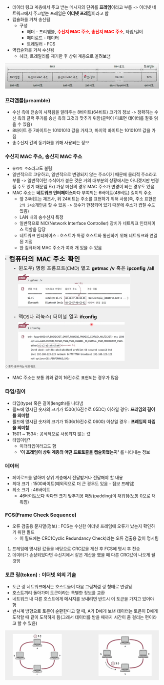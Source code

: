 - 데이터 링크 계층에서 주고 받는 메시지의 단위를 **프레임**이라고 부름 -> 이더넷 네트워크에서 주고받는 프레임은 **이더넷 프레임**이라고 함
- 캡슐화를 거쳐 송신됨
	- 구성
		- 헤더 - 프리앰블, <b style="color : red;">수신지 MAC 주소, 송신지 MAC 주소</b>, 타입/길이
		- 페이로드 - 데이터
		- 트레일러 - FCS
- 역캡슐화를 거쳐 수신됨
	- 헤더, 트레일러를 제거한 후 상위 계층으로 올려보냄

![](../../README_resources/Pasted%20image%2020250216193309.png)

### 프리앰블(preamble)
- 수신 측에 전송이 시작됨을 알려주는 8바이트(64비트) 크기의 정보 -> 정확히는 수신 측의 클럭 주기를 송신 측의 그것과 맞추기 위함(클럭이 다르면 데이터를 잘못 읽을 수 있음)
- 8바이트 중 7바이트는 10101010 값을 가지고, 마지막 바이트는 10101011 값을 가짐
- 송수신지 간의 동기화를 위해 사용되는 정보

### 수신지 MAC 주소, 송신지 MAC 주소
- `물리적 주소`라고도 불림
- 일반적으로 고유하고, 일반적으로 변경되지 않는 주소이기 때문에 물리적 주소라고 부름 -> 일반적이란 수식어가 붙은 것은 거의 대부분의 상황에서는 아니겠지만 변경될 수도 있기 때문임
Ex) 가상 머신의 경우 MAC 주소가 변경이 되는 경우도 있음 
- MAC 주소는 **네트워크 인터페이스**마다 부여되는 6바이트(48비트) 길이의 주소
	- 앞 24비트는 제조사, 뒤 24비트는 주소를 표현하기 위해 사용(즉, 주소 표현은 `2의 24승`개만큼 할 수 있음 -> 갯수가 한정되어 있기 때문에 주소가 겹칠 수도 있음)
	- LAN 내의 송수신지 특정
	- 일반적으로 NIC(Network Interface Controller) 장치가 네트워크 인터페이스 역할을 담당
	- 네트워크 인터페이스 : 호스트가 특정 호스트와 통신하기 위해 네트워크와 연결된 지점
	- 한 컴퓨터에 MAC 주소가 여러 개 있을 수 있음

![](../../README_resources/Pasted%20image%2020250216195516.png)

- MAC 주소는 보통 위와 같이 16진수로 표현되는 경우가 많음

### 타입/길이
- 타입(type) 혹은 길이(length)를 나타냄
- 필드에 명시된 숫자의 크기가 1500(16진수로 05DC) 이하일 경우: **프레임의 길이를 의미함**
- 필드에 명시된 숫자의 크기가 1536(16진수로 0600) 이상일 경우 : **프레임의 타입을 의미함**
- 1501 ~ 1534 : 공식적으로 사용되지 않는 값
- 타입이란?
	+ 이더타입이라고도 함
	+ **'이 프레임이 상위 계층의 어떤 프로토콜을 캡슐화했는지'** 를 나타내는 정보

### 데이터
- 페이로드를 말하며 상위 계층에서 전달받거나 전달해야 할 내용
- 최대 크기 : 1500바이트(예외적으로 더 큰 경우도 있음 - 점보 프레임)
- 최소 크기 : 46바이트
	- 46바이트보다 작다면 크기 맞추기용 패딩(padding)이 채워짐(보통 0으로 채워짐)

### FCS(Frame Check Sequence)
- 오류 검출용 문자열(정보) : FCS는 수신한 이더넷 프레임에 오류가 났는지 확인하기 위한 필드
	- 이 필드에는 CRC(Cyclic Redundancy Check)라는 오류 검출용 값이 명시됨
1. 프레임에 명시된 값들을 바탕으로 CRC값을 계산 후 FCS에 명시 후 전송
2. 데이터가 손상되었다면 수신지에서 같은 계산을 했을 때 다른 CRC값이 나오게 될 것임

### 토큰 링(token) : 이더넷 외의 기술
- 토큰 링 네트워크에서는 호스트들이 다음 그림처럼 링 형태로 연결됨
- 호스트끼리 돌아가며 토큰이라는 특별한 정보를 교환
- 네트워크 내 다른 호스트에게 메시지를 보내려면 반드시 이 토큰을 가지고 있어야 함
- 반시계 방향으로 토큰이 순환한다고 할 때, A가 D에게 보낸 데이터는 토큰이 D에게 도착할 때 같이 도착하게 됨(그래서 데이터를 받을 때까지 시간이 좀 걸리는 편이라고 할 수 있음)

![](../../README_resources/Pasted%20image%2020250216202310.png)

